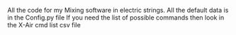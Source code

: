 All the code for my Mixing software in electric strings.
All the default data is in the Config.py file
If you need the list of possible commands then look in the X-Air cmd list csv file
